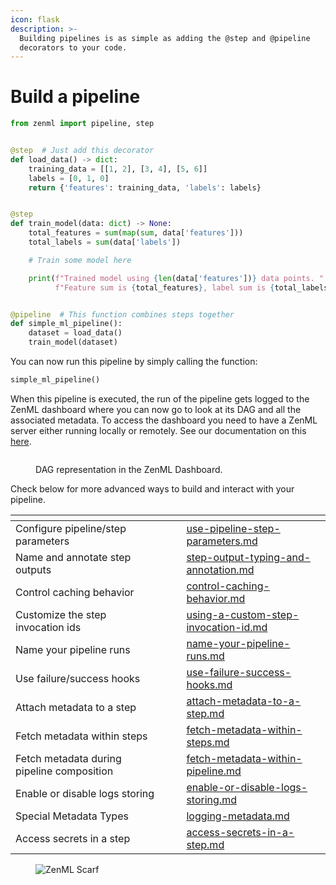 ```yaml
---
icon: flask
description: >-
  Building pipelines is as simple as adding the @step and @pipeline
  decorators to your code.
---
```


# Build a pipeline

```python
from zenml import pipeline, step


@step  # Just add this decorator
def load_data() -> dict:
    training_data = [[1, 2], [3, 4], [5, 6]]
    labels = [0, 1, 0]
    return {'features': training_data, 'labels': labels}


@step
def train_model(data: dict) -> None:
    total_features = sum(map(sum, data['features']))
    total_labels = sum(data['labels'])

    # Train some model here

    print(f"Trained model using {len(data['features'])} data points. "
          f"Feature sum is {total_features}, label sum is {total_labels}")


@pipeline  # This function combines steps together 
def simple_ml_pipeline():
    dataset = load_data()
    train_model(dataset)
```

You can now run this pipeline by simply calling the function:

```python
simple_ml_pipeline()
```

When this pipeline is executed, the run of the pipeline gets logged to the ZenML dashboard where you can now go to look
at its DAG and all the associated metadata. To access the dashboard you need to have a ZenML server either running
locally or remotely. See our documentation on this [here](https://docs.zenml.io/getting-started/deploying-zenml).

<figure><img src="../../../.gitbook/assets/SimplePipelineDag.png" alt=""><figcaption><p>DAG representation in the ZenML Dashboard.</p></figcaption></figure>

Check below for more advanced ways to build and interact with your pipeline.

<table data-view="cards"><thead><tr><th></th><th></th><th></th><th data-hidden data-card-target data-type="content-ref"></th></tr></thead><tbody><tr><td>Configure pipeline/step parameters</td><td></td><td></td><td><a href="use-pipeline-step-parameters.md">use-pipeline-step-parameters.md</a></td></tr><tr><td>Name and annotate step outputs</td><td></td><td></td><td><a href="step-output-typing-and-annotation.md">step-output-typing-and-annotation.md</a></td></tr><tr><td>Control caching behavior</td><td></td><td></td><td><a href="control-caching-behavior.md">control-caching-behavior.md</a></td></tr><tr><td>Customize the step invocation ids</td><td></td><td></td><td><a href="using-a-custom-step-invocation-id.md">using-a-custom-step-invocation-id.md</a></td></tr><tr><td>Name your pipeline runs</td><td></td><td></td><td><a href="name-your-pipeline-runs.md">name-your-pipeline-runs.md</a></td></tr><tr><td>Use failure/success hooks</td><td></td><td></td><td><a href="use-failure-success-hooks.md">use-failure-success-hooks.md</a></td></tr><tr><td>Attach metadata to a step</td><td></td><td></td><td><a href="https://docs.zenml.io/how-to/model-management-metrics/track-metrics-metadata/attach-metadata-to-a-step">attach-metadata-to-a-step.md</a></td></tr><tr><td>Fetch metadata within steps</td><td></td><td></td><td><a href="https://docs.zenml.io/how-to/model-management-metrics/track-metrics-metadata/fetch-metadata-within-steps">fetch-metadata-within-steps.md</a></td></tr><tr><td>Fetch metadata during pipeline composition</td><td></td><td></td><td><a href="https://docs.zenml.io/how-to/model-management-metrics/track-metrics-metadata/fetch-metadata-within-pipeline">fetch-metadata-within-pipeline.md</a></td></tr><tr><td>Enable or disable logs storing</td><td></td><td></td><td><a href="https://docs.zenml.io/how-to/control-logging/enable-or-disable-logs-storing">enable-or-disable-logs-storing.md</a></td></tr><tr><td>Special Metadata Types</td><td></td><td></td><td><a href="https://docs.zenml.io/how-to/model-management-metrics/track-metrics-metadata/logging-metadata">logging-metadata.md</a></td></tr><tr><td>Access secrets in a step</td><td></td><td></td><td><a href="access-secrets-in-a-step.md">access-secrets-in-a-step.md</a></td></tr></tbody></table>

<figure><img src="https://static.scarf.sh/a.png?x-pxid=f0b4f458-0a54-4fcd-aa95-d5ee424815bc" alt="ZenML Scarf"><figcaption></figcaption></figure>
